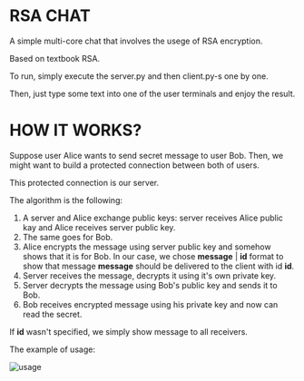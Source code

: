 # RSA CHAT

A simple multi-core chat that involves the usege of RSA encryption.

Based on textbook RSA.

To run, simply execute the server.py and then client.py-s one by one.

Then, just type some text into one of the user terminals and enjoy the result.

# HOW IT WORKS?

Suppose user Alice wants to send secret message to user Bob. Then, we might want to build a protected connection between both of users.

This protected connection is our server.

The algorithm is the following:

1. A server and Alice exchange public keys: server receives Alice public kay and Alice receives server public key.
2. The same goes for Bob.
3. Alice encrypts the message using server public key and somehow shows that it is for Bob. In our case, we chose **message** | **id** format to show that message **message** should be delivered to the client with id **id**.
4. Server receives the message, decrypts it using it's own private key.
5. Server decrypts the message using Bob's public key and sends it to Bob.
6. Bob receives encrypted message using his private key and now can read the secret.

If **id** wasn't specified, we simply show message to all receivers.

The example of usage:

![usage](https://user-images.githubusercontent.com/91615650/166143608-5bf3b5ca-56d4-4112-994d-6d8f8bd8e77d.png)
